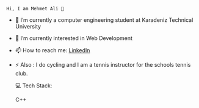 
    Hi, I am Mehmet Ali 👋
    

- 🔭 I’m currently a computer engineering student at Karadeniz Technical University
- 🌱 I’m currently interested in Web Development 
- 📫 How to reach me: [LinkedIn](https://www.linkedin.com/in/mehmet-ali-orhan-2020d/)
- ⚡ Also : I do cycling and I am a tennis instructor for the schools tennis club.

    💻 Tech Stack:
  
    C++
